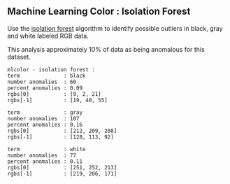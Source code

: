 
## Machine Learning Color : Isolation Forest 

Use the [isolation forest](https://scikit-learn.org/1.5/modules/generated/sklearn.ensemble.IsolationForest.html) algorithm to identify possible outliers in black, gray and white labeled RGB data.

This analysis approximately 10% of data as being anomalous for this dataset.

```
mlcolor - isolation forest :
term              : black
number anomalies  : 60
percent anomalies : 0.09
rgbs[0]           : [9, 2, 21]
rgbs[-1]          : [19, 40, 55]

term              : gray
number anomalies  : 107
percent anomalies : 0.16
rgbs[0]           : [212, 209, 208]
rgbs[-1]          : [128, 113, 92]

term              : white
number anomalies  : 77
percent anomalies : 0.11
rgbs[0]           : [251, 252, 213]
rgbs[-1]          : [219, 206, 171]
```
